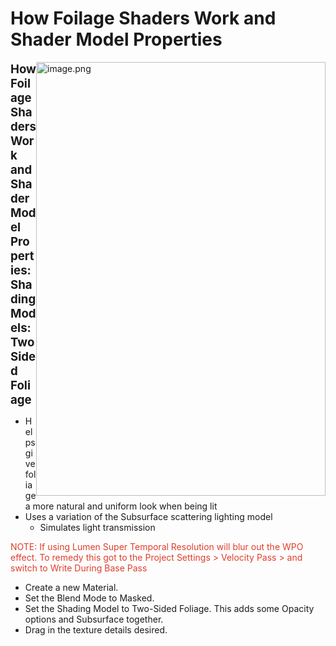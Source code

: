 # How Foilage Shaders Work and Shader Model Properties

<p><img style="float: right;" src="https://vertexschool.instructure.com/courses/311/files/19665/preview?verifier=ih4mj4cE91ycFYZ0YD3zFnXD4Dj2EHoZyYQlAq0N" alt="image.png" width="463" height="694" data-api-endpoint="https://vertexschool.instructure.com/api/v1/courses/311/files/19665" data-api-returntype="File"></p>
<p><strong><span style="font-size: 14pt;">How Foilage Shaders Work and Shader Model Properties: </span></strong><span style="font-size: 14pt;"><strong>Shading Models: Two Sided Foliage</strong></span></p>
<p>
</p><ul>
<li>Helps give foliage a more natural and uniform look when being lit</li>
<li>Uses a variation of the Subsurface scattering lighting model<br>
<ul>
<li>Simulates light transmission</li>
</ul>
</li>
</ul>
<p></p>
<p><span style="color: #e03e2d;">NOTE: If using Lumen Super Temporal Resolution will blur out the WPO effect. To remedy this got to the Project Settings &gt; Velocity Pass &gt; and switch to Write During Base Pass</span></p>
<ul>
<li>Create a new Material.</li>
<li>Set the Blend Mode to Masked.</li>
<li>Set the Shading Model to Two-Sided Foliage. This adds some Opacity options and Subsurface together.</li>
<li>Drag in the texture details desired.</li>
</ul>